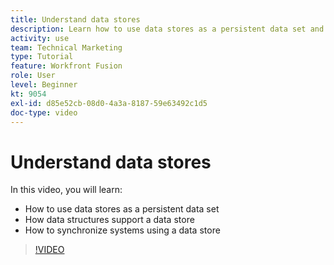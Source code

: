 ```yaml
---
title: Understand data stores
description: Learn how to use data stores as a persistent data set and how data structures support a data store in [!DNL Adobe Workfront Fusion].
activity: use
team: Technical Marketing
type: Tutorial
feature: Workfront Fusion
role: User
level: Beginner
kt: 9054
exl-id: d85e52cb-08d0-4a3a-8187-59e63492c1d5
doc-type: video
---
```

# Understand data stores

In this video, you will learn:

* How to use data stores as a persistent data set 
* How data structures support a data store
* How to synchronize systems using a data store

>[!VIDEO](https://video.tv.adobe.com/v/335295/?quality=12&learn=on)
